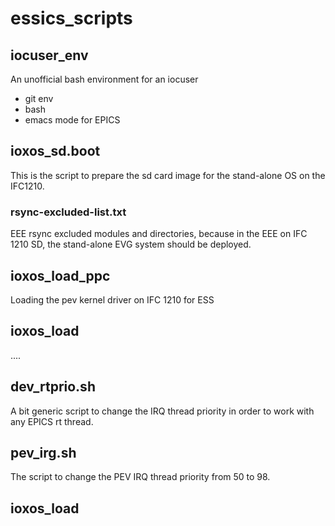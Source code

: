 # essics_scripts

## iocuser_env
An unofficial bash environment for an iocuser
* git env
* bash
* emacs mode for EPICS


## ioxos_sd.boot
This is the script to prepare the sd card image for the stand-alone OS on the IFC1210.

### rsync-excluded-list.txt

EEE rsync excluded modules and directories, because in the EEE on IFC 1210 SD, the stand-alone EVG system should be deployed.


## ioxos_load_ppc

Loading the pev kernel driver on IFC 1210 for ESS

## ioxos_load

....


## dev_rtprio.sh

A bit generic script to change the IRQ thread priority in order to work with any EPICS rt thread.

## pev_irg.sh

The script to change the PEV IRQ thread priority from 50 to 98.


## ioxos_load


